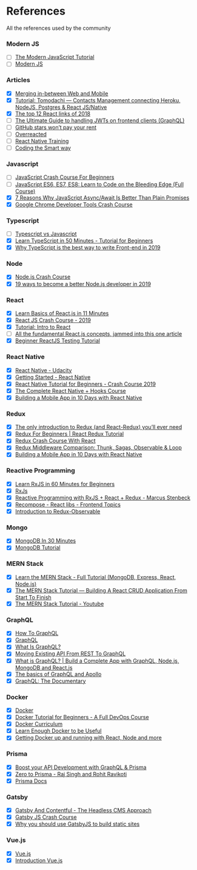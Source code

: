 # References
All the references used by the community

### Modern JS
- [ ] [The Modern JavaScript Tutorial](https://javascript.info/)
- [ ] [Modern JS](https://www.modernjs.com/)

### Articles
- [X] [Merging in-between Web and Mobile](https://medium.com/@aryaminus/merging-in-between-web-and-mobile-e671c8a77aa7)
- [X] [Tutorial: Tomodachi — Contacts Management connecting Heroku, NodeJS, Postgres & React JS/Native](https://medium.com/@aryaminus/tutorial-tomodachi-contacts-management-connecting-node-postgres-and-react-js-native-cfa5bdf758a9)
- [X] [The top 12 React links of 2018](https://medium.com/dailyjs/the-top-12-react-links-of-2018-eea4c11d35a0)
- [ ] [The Ultimate Guide to handling JWTs on frontend clients (GraphQL)](https://blog.hasura.io/best-practices-of-using-jwt-with-graphql/)
- [ ] [GitHub stars won’t pay your rent](https://medium.com/@kitze/github-stars-wont-pay-your-rent-8b348e12baed)
- [ ] [Overreacted](https://overreacted.io/)
- [ ] [React Native Training](https://medium.com/react-native-training)
- [ ] [Coding the Smart way](https://codingthesmartway.com/)

### Javascript
- [ ] [JavaScript Crash Course For Beginners](https://www.youtube.com/watch?v=hdI2bqOjy3c)
- [ ] [JavaScript ES6, ES7, ES8: Learn to Code on the Bleeding Edge (Full Course)](https://www.youtube.com/watch?v=nZ1DMMsyVyI)
- [X] [7 Reasons Why JavaScript Async/Await Is Better Than Plain Promises](https://dev.to/gafi/7-reasons-to-always-use-async-await-over-plain-promises-tutorial-4ej9)
- [X] [Google Chrome Developer Tools Crash Course](https://www.youtube.com/watch?v=x4q86IjJFag)

### Typescript
- [ ] [Typescript vs Javascript](https://www.youtube.com/watch?v=D6or2gdrHRE)
- [X] [Learn TypeScript in 50 Minutes - Tutorial for Beginners](https://www.youtube.com/watch?v=WBPrJSw7yQA)
- [X] [Why TypeScript is the best way to write Front-end in 2019](https://medium.com/@jtomaszewski/why-typescript-is-the-best-way-to-write-front-end-in-2019-feb855f9b164)

### Node
- [X] [Node.js Crash Course](https://www.youtube.com/watch?v=fBNz5xF-Kx4)
- [X] [19 ways to become a better Node.js developer in 2019](https://medium.com/@me_37286/19-ways-to-become-a-better-node-js-developer-in-2019-ffd3a8fbfe38)

### React
- [X] [Learn Basics of React.js in 11 Minutes](https://medium.com/@madhupathy/learn-basics-of-react-js-in-3-minutes-a94cbc6f02c8)
- [X] [React JS Crash Course - 2019](https://www.youtube.com/watch?v=sBws8MSXN7A)
- [X] [Tutorial: Intro to React](https://reactjs.org/tutorial/tutorial.html)
- [ ] [All the fundamental React.js concepts, jammed into this one article](https://www.freecodecamp.org/news/all-the-fundamental-react-js-concepts-jammed-into-this-single-medium-article-c83f9b53eac2/)
- [X] [Beginner ReactJS Testing Tutorial ](https://www.youtube.com/watch?v=REfRxzmWDLs)

### React Native
- [X] [React Native - Udacity](https://tylermcginnis.com/courses/react-native-udacity/)
- [X] [Getting Started - React Native](https://facebook.github.io/react-native/docs/getting-started)
- [X] [React Native Tutorial for Beginners - Crash Course 2019](https://www.youtube.com/watch?v=qSRrxpdMpVc)
- [X] [The Complete React Native + Hooks Course](https://www.udemy.com/the-complete-react-native-and-redux-course/)
- [X] [Building a Mobile App in 10 Days with React Native](https://medium.com/@austinhale/building-a-mobile-app-in-10-days-with-react-native-c2a7a524c6b4)

### Redux
- [X] [The only introduction to Redux (and React-Redux) you’ll ever need](https://medium.com/javascript-in-plain-english/the-only-introduction-to-redux-and-react-redux-youll-ever-need-8ce5da9e53c6)
- [X] [Redux For Beginners | React Redux Tutorial](https://www.youtube.com/watch?v=CVpUuw9XSjY)
- [X] [Redux Crash Course With React](https://www.youtube.com/watch?v=93p3LxR9xfM)
- [X] [Redux Middleware Comparison: Thunk, Sagas, Observable & Loop](https://sandstorm.de/de/blog/post/async-redux-middleware-comparison.html)
- [X] [Building a Mobile App in 10 Days with React Native](https://medium.com/@austinhale/building-a-mobile-app-in-10-days-with-react-native-c2a7a524c6b4)

### Reactive Programming
- [X] [Learn RxJS in 60 Minutes for Beginners](https://www.youtube.com/watch?v=PhggNGsSQyg)
- [X] [RxJs](https://www.youtube.com/playlist?list=PL2dKqfImstaRwMtEr49K7eZKdnl-Gf5tk)
- [X] [Reactive Programming with RxJS + React + Redux - Marcus Stenbeck](https://www.youtube.com/watch?v=biVbj7b0M8I)
- [X] [Recompose - React libs - Frontend Topics](https://www.youtube.com/watch?v=tSPJcXtJNOM)
- [X] [Introduction to Redux-Observable](https://www.youtube.com/watch?v=zk2bVBZhmcc)

### Mongo
- [X] [MongoDB In 30 Minutes](https://www.youtube.com/watch?v=pWbMrx5rVBE)
- [X] [MongoDB Tutorial](https://www.tutorialspoint.com/mongodb/index.htm)

### MERN Stack
- [X] [Learn the MERN Stack - Full Tutorial (MongoDB, Express, React, Node.js)](https://www.youtube.com/watch?v=7CqJlxBYj-M)
- [X] [The MERN Stack Tutorial — Building A React CRUD Application From Start To Finish](https://medium.com/codingthesmartway-com-blog/the-mern-stack-tutorial-building-a-react-crud-application-from-start-to-finish-part-1-d8d701c2995)
- [X] [The MERN Stack Tutorial - Youtube](https://www.youtube.com/playlist?list=PL2dKqfImstaRbG8WIBkeHyV1ic5dyiEMj)

### GraphQL
- [X] [How To GraphQL](https://www.howtographql.com/)
- [X] [GraphQL](https://graphql.org/)
- [X] [What Is GraphQL?](https://www.youtube.com/watch?v=VjXb3PRL9WI)
- [X] [Moving Existing API From REST To GraphQL](https://www.youtube.com/watch?v=broQmxQAMjM)
- [X] [What is GraphQL? | Build a Complete App with GraphQL, Node.js, MongoDB and React.js](https://www.youtube.com/watch?v=7giZGFDGnkc&list=PL55RiY5tL51rG1x02Yyj93iypUuHYXcB_)
- [X] [The basics of GraphQL and Apollo](https://www.youtube.com/watch?v=eUMgWOcvagQ)
- [X] [GraphQL: The Documentary](https://www.youtube.com/watch?v=783ccP__No8)

### Docker
- [X] [Docker](https://www.youtube.com/playlist?list=PL2dKqfImstaSUBZzxmwJqDe99_BGoCvwo)
- [X] [Docker Tutorial for Beginners - A Full DevOps Course](https://www.youtube.com/watch?v=fqMOX6JJhGo)
- [X] [Docker Curriculum](https://docker-curriculum.com/)
- [X] [Learn Enough Docker to be Useful](https://towardsdatascience.com/learn-enough-docker-to-be-useful-b7ba70caeb4b)
- [X] [Getting Docker up and running with React, Node and more](https://www.youtube.com/watch?v=iVV5aka75Ks)

### Prisma
- [X] [Boost your API Development with GraphQL & Prisma](https://www.youtube.com/watch?v=HsTDBkZC1lk&t=2455s)
- [X] [Zero to Prisma - Raj Singh and Rohit Ravikoti](https://www.youtube.com/watch?v=n6wY0_4Hrs8)
- [X] [Prisma Docs](https://www.prisma.io/docs/1.34)

### Gatsby
- [X] [Gatsby And Contentful - The Headless CMS Approach](https://www.youtube.com/playlist?list=PL2dKqfImstaRbjzzirbBfv9W2kycaKjvs)
- [X] [Gatsby JS Crash Course](https://www.youtube.com/watch?v=6YhqQ2ZW1sc)
- [X] [Why you should use GatsbyJS to build static sites](https://www.freecodecamp.org/news/why-you-should-use-gatsbyjs-to-build-static-sites-4f90eb6d1a7b/)

### Vue.js
- [X] [Vue.js](https://www.youtube.com/playlist?list=PL2dKqfImstaTt-MMJlEQDQqIqyrM945FI)
- [X] [Introduction Vue.js](https://vuejs.org/v2/guide/)
